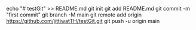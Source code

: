 echo "# testGit" >> README.md
git init
git add README.md
git commit -m "first commit"
git branch -M main
git remote add origin https://github.com/jittiwatTH/testGit.git
git push -u origin main
